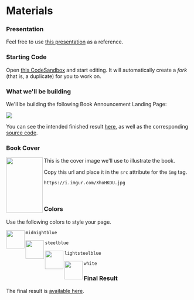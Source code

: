 # Materials

### Presentation

Feel free to use [this presentation](https://docs.google.com/presentation/d/16YETqoE0T2QqjpjdD9O2wD534sT6Lckj17gTqh-4y6g/edit#slide=id.g71ae2059be_0_33) as a reference.

### Starting Code

Open [this CodeSandbox](https://codesandbox.io/s/webinar-base-template-xxs3k) and start editing. It will automatically create a *fork* (that is, a duplicate) for you to work on.

### What we'll be building

We'll be building the following Book Announcement Landing Page:

<img src="https://i.imgur.com/t7bqMEl.jpg">

You can see the intended finished result [here](https://6kpl9.csb.app/), as well as the corresponding [source code](https://codesandbox.io/s/webinar-html-css-simplified-ihrbx).

### Book Cover

<img align="left" width="100" height="150" src="https://i.imgur.com/XhoHKDU.jpg">

This is the cover image we'll use to illustrate the book.

Copy this url and place it in the `src` attribute for the `img` tag.

```
https://i.imgur.com/XhoHKDU.jpg
```

<br>

### Colors

Use the following colors to style your page.

<img align="left" width="50" height="50" src="https://placehold.it/50/191970/ffffff?text=+">

```
midnightblue
```

<img align="left" width="50" height="50" src="https://placehold.it/50/4682b4/ffffff?text=+">

```
steelblue
```

<img align="left" width="50" height="50" src="https://placehold.it/50/b0c4de/ffffff?text=+">

```
lightsteelblue
```

<img align="left" width="50" height="50" src="https://placehold.it/50/ffffff/ffffff?text=+">

```
white
```

### Final Result

The final result is [available here](https://codesandbox.io/s/webinar-completed-example-u1qpo?file=/style.css).
